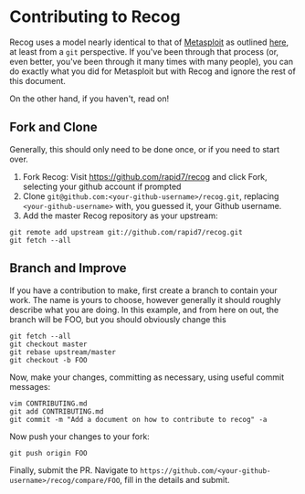 # Contributing to Recog

Recog uses a model nearly identical to that of [Metasploit](https://github.com/rapid7/metasploit-framework) as outlined [here](https://github.com/rapid7/metasploit-framework/wiki/Setting-Up-a-Metasploit-Development-Environment),
at least from a ```git``` perspective.  If you've been through that
process (or, even better, you've been through it many times with many
people), you can do exactly what you did for Metasploit but with Recog and ignore the rest of this document.

On the other hand, if you haven't, read on!

## Fork and Clone

Generally, this should only need to be done once, or if you need to start over.

1. Fork Recog: Visit https://github.com/rapid7/recog and click Fork,
   selecting your github account if prompted
2.  Clone ```git@github.com:<your-github-username>/recog.git```, replacing
```<your-github-username>``` with, you guessed it, your Github username.
3.  Add the master Recog repository as your upstream:
```
git remote add upstream git://github.com/rapid7/recog.git
git fetch --all
```

## Branch and Improve

If you have a contribution to make, first create a branch to contain your
work.  The name is yours to choose, however generally it should roughly
describe what you are doing.  In this example, and from here on out, the
branch will be FOO, but you should obviously change this

```
git fetch --all
git checkout master
git rebase upstream/master
git checkout -b FOO
```

Now, make your changes, committing as necessary, using useful commit messages:

```
vim CONTRIBUTING.md
git add CONTRIBUTING.md
git commit -m "Add a document on how to contribute to recog" -a
```

Now push your changes to your fork:

```
git push origin FOO
```

Finally, submit the PR.  Navigate to ```https://github.com/<your-github-username>/recog/compare/FOO```, fill in the details and submit.
